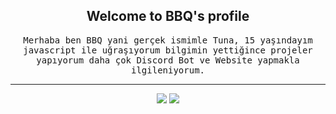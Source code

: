 <h2 align="center">Welcome to BBQ's profile</h2>
<p align="center"><samp>Merhaba ben BBQ yani gerçek ismimle Tuna, 15 yaşındayım javascript ile uğraşıyorum bilgimin yettiğince projeler yapıyorum daha çok Discord Bot ve Website yapmakla ilgileniyorum.<samp></>
<hr>
<p align="center">
  <a href="https://discord.gg/NXz5GQY"><img src="https://img.shields.io/badge/Serendia%20Squad%20-1d202b.svg?&style=for-the-badge&logo=discord&logoColor=white"></a>
  <a href="https://discord.com/users/298888568279924746"><img src="https://img.shields.io/badge/discord%20-7289DA.svg?&style=for-the-badge&logo=discord&logoColor=white"></a>
</p>
